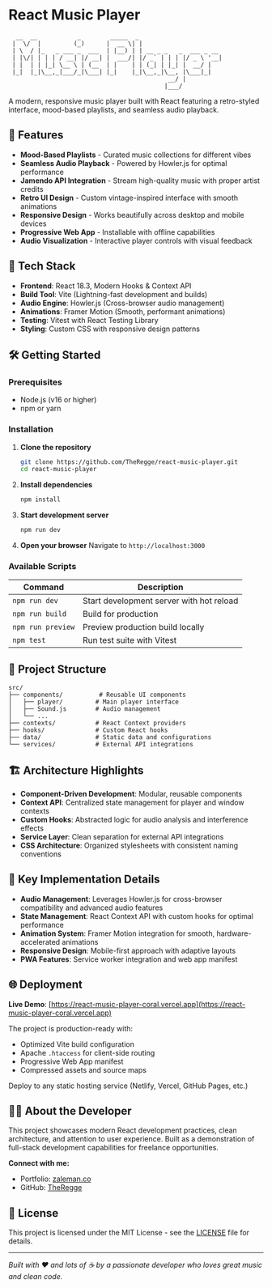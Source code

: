 # React Music Player

````
  __  __           _        _____  _                       
 |  \/  |         (_)      |  __ \| |                      
 | \  / |_   _ ___ _  ___  | |__) | | __ _ _   _  ___ _ __  
 | |\/| | | | / __| |/ __| |  ___/| |/ _` | | | |/ _ \ '__|  
 | |  | | |_| \__ \ | (__  | |    | | (_| | |_| |  __/ |   
 |_|  |_|\__,_|___/_|\___| |_|    |_|\__,_|\__, |\___|_|   
                                            __/ |          
                                           |___/           
````

A modern, responsive music player built with React featuring a retro-styled interface, mood-based playlists, and seamless audio playback.

## 🎵 Features

- **Mood-Based Playlists** - Curated music collections for different vibes
- **Seamless Audio Playback** - Powered by Howler.js for optimal performance
- **Jamendo API Integration** - Stream high-quality music with proper artist credits
- **Retro UI Design** - Custom vintage-inspired interface with smooth animations
- **Responsive Design** - Works beautifully across desktop and mobile devices
- **Progressive Web App** - Installable with offline capabilities
- **Audio Visualization** - Interactive player controls with visual feedback

## 🚀 Tech Stack

- **Frontend**: React 18.3, Modern Hooks & Context API
- **Build Tool**: Vite (Lightning-fast development and builds)
- **Audio Engine**: Howler.js (Cross-browser audio management)
- **Animations**: Framer Motion (Smooth, performant animations)
- **Testing**: Vitest with React Testing Library
- **Styling**: Custom CSS with responsive design patterns

## 🛠️ Getting Started

### Prerequisites
- Node.js (v16 or higher)
- npm or yarn

### Installation

1. **Clone the repository**
   ```bash
   git clone https://github.com/TheRegge/react-music-player.git
   cd react-music-player
   ```

2. **Install dependencies**
   ```bash
   npm install
   ```

3. **Start development server**
   ```bash
   npm run dev
   ```

4. **Open your browser**
   Navigate to `http://localhost:3000`

### Available Scripts

| Command | Description |
|---------|-------------|
| `npm run dev` | Start development server with hot reload |
| `npm run build` | Build for production |
| `npm run preview` | Preview production build locally |
| `npm test` | Run test suite with Vitest |

## 🎨 Project Structure

```
src/
├── components/          # Reusable UI components
│   ├── player/         # Main player interface
│   ├── Sound.js        # Audio management
│   └── ...
├── contexts/           # React Context providers
├── hooks/              # Custom React hooks
├── data/               # Static data and configurations
└── services/           # External API integrations
```

## 🏗️ Architecture Highlights

- **Component-Driven Development**: Modular, reusable components
- **Context API**: Centralized state management for player and window contexts
- **Custom Hooks**: Abstracted logic for audio analysis and interference effects
- **Service Layer**: Clean separation for external API integrations
- **CSS Architecture**: Organized stylesheets with consistent naming conventions

## 🔧 Key Implementation Details

- **Audio Management**: Leverages Howler.js for cross-browser compatibility and advanced audio features
- **State Management**: React Context API with custom hooks for optimal performance
- **Animation System**: Framer Motion integration for smooth, hardware-accelerated animations
- **Responsive Design**: Mobile-first approach with adaptive layouts
- **PWA Features**: Service worker integration and web app manifest

## 🌐 Deployment

**Live Demo**: [https://react-music-player-coral.vercel.app](https://react-music-player-coral.vercel.app)

The project is production-ready with:
- Optimized Vite build configuration
- Apache `.htaccess` for client-side routing
- Progressive Web App manifest
- Compressed assets and source maps

Deploy to any static hosting service (Netlify, Vercel, GitHub Pages, etc.)

## 👨‍💻 About the Developer

This project showcases modern React development practices, clean architecture, and attention to user experience. Built as a demonstration of full-stack development capabilities for freelance opportunities.

**Connect with me:**
- Portfolio: [zaleman.co](https://zaleman.co)
- GitHub: [TheRegge](https://github.com/TheRegge)

## 📄 License

This project is licensed under the MIT License - see the [LICENSE](LICENSE) file for details.

---

*Built with ❤️ and lots of ☕ by a passionate developer who loves great music and clean code.*